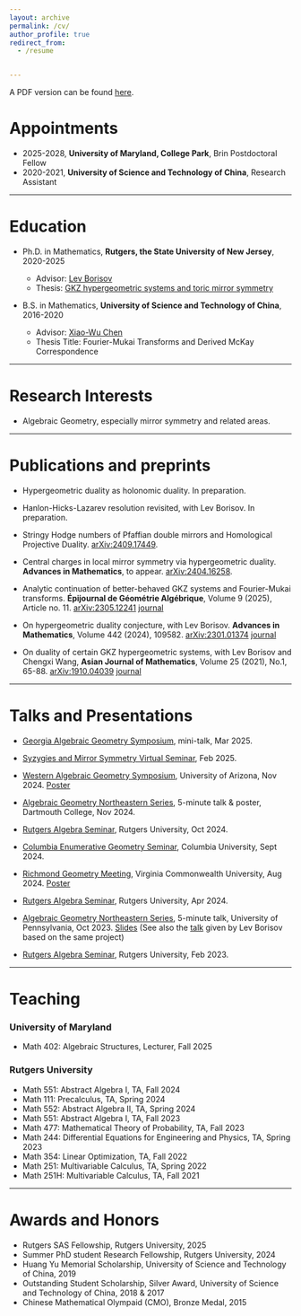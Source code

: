 ```yaml
---
layout: archive
permalink: /cv/
author_profile: true
redirect_from:
  - /resume


---
```




A PDF version can be found [here](https://zengruihan.github.io/files/cv.pdf).



# Appointments

- 2025-2028, **University of Maryland, College Park**, Brin Postdoctoral Fellow
- 2020-2021, **University of Science and Technology of China**, Research Assistant

------------------------------------------------


# Education
- Ph.D. in Mathematics, **Rutgers, the State University of New Jersey**, 2020-2025
   - Advisor: [Lev Borisov](https://sites.math.rutgers.edu/~borisov/)
   - Thesis: [GKZ hypergeometric systems and toric mirror symmetry](https://zengruihan.github.io/files/thesis.pdf)

- B.S. in Mathematics, **University of Science and Technology of China**, 2016-2020
  - Advisor: [Xiao-Wu Chen](http://home.ustc.edu.cn/~xwchen/)
  - Thesis Title: Fourier-Mukai Transforms and Derived McKay Correspondence
  
------------------------------------------------

# Research Interests

- Algebraic Geometry, especially mirror symmetry and related areas.

------------------------------------------------

# Publications and preprints

- Hypergeometric duality as holonomic duality. In preparation.

- Hanlon-Hicks-Lazarev resolution revisited, with Lev Borisov. In preparation.

- Stringy Hodge numbers of Pfaffian double mirrors and Homological Projective Duality. [arXiv:2409.17449](https://arxiv.org/abs/2409.17449).

- Central charges in local mirror symmetry via hypergeometric duality. **Advances in Mathematics**, to appear. [arXiv:2404.16258](https://arxiv.org/abs/2404.16258).

- Analytic continuation of better-behaved GKZ systems and Fourier-Mukai transforms. **Épijournal de Géométrie Algébrique**, Volume 9 (2025), Article no. 11. [arXiv:2305.12241](https://arxiv.org/abs/2305.12241) [journal](https://doi.org/10.46298/epiga.2024.11695)

- On hypergeometric duality conjecture, with Lev Borisov. **Advances in Mathematics**, Volume 442 (2024), 109582. [arXiv:2301.01374](https://arxiv.org/abs/2301.01374) [journal](https://www.sciencedirect.com/science/article/pii/S0001870824000975)

- On duality of certain GKZ hypergeometric systems, with Lev Borisov and Chengxi Wang, **Asian Journal of Mathematics**, Volume 25 (2021), No.1, 65-88. [arXiv:1910.04039](https://arxiv.org/abs/1910.04039) [journal](https://www.intlpress.com/site/pub/pages/journals/items/ajm/content/vols/0025/0001/a005/index.php)



------------------------------------------------

# Talks and Presentations

- [Georgia Algebraic Geometry Symposium](https://sites.google.com/view/gags2025), mini-talk, Mar 2025.

- [Syzygies and Mirror Symmetry Virtual Seminar](https://sites.google.com/umn.edu/smsseminar?usp=sharing), Feb 2025.

- [Western Algebraic Geometry Symposium](https://sites.google.com/a/wagsymposium.org/current/ua-fall-2024?authuser=0), University of Arizona, Nov 2024. [Poster](https://zengruihan.github.io/files/poster_arizona.pdf)

- [Algebraic Geometry Northeastern Series](https://sites.google.com/site/agneshomepage/dartmouth-2024?authuser=0), 5-minute talk & poster, Dartmouth College, Nov 2024. 

- [Rutgers Algebra Seminar](https://sites.math.rutgers.edu/~weibel/algebra.seminar.html), Rutgers University, Oct 2024.

- [Columbia Enumerative Geometry Seminar](https://www.math.columbia.edu/~ccliu/Seminars/EG_F24.html), Columbia University, Sept 2024.

- [Richmond Geometry Meeting](https://math.vcu.edu/rgm/), Virginia Commonwealth University, Aug 2024. [Poster](https://zengruihan.github.io/files/poster_virginia.pdf)

- [Rutgers Algebra Seminar](https://sites.math.rutgers.edu/~weibel/algebra.seminar.html), Rutgers University, Apr 2024.

- [Algebraic Geometry Northeastern Series](https://sites.google.com/site/agneshomepage/upenn-2023?authuser=0), 5-minute talk, University of Pennsylvania, Oct 2023. [Slides](https://zengruihan.github.io/files/GKZ.pdf) (See also the [talk](https://www.youtube.com/watch?v=3hhRGgBJdZU&t=15s) given by Lev Borisov based on the same project)

- [Rutgers Algebra Seminar](https://sites.math.rutgers.edu/~weibel/algebra.seminar.html), Rutgers University, Feb 2023.

------------------------------------------------

# Teaching

### University of Maryland

- Math 402: Algebraic Structures, Lecturer, Fall 2025

### Rutgers University

- Math 551: Abstract Algebra I, TA, Fall 2024
- Math 111: Precalculus, TA, Spring 2024
- Math 552: Abstract Algebra II, TA, Spring 2024
- Math 551: Abstract Algebra I, TA, Fall 2023
- Math 477: Mathematical Theory of Probability, TA, Fall 2023
- Math 244: Differential Equations for Engineering and Physics, TA, Spring 2023
- Math 354: Linear Optimization, TA, Fall 2022
- Math 251: Multivariable Calculus, TA, Spring 2022
- Math 251H: Multivariable Calculus, TA, Fall 2021

------------------------------------------------

# Awards and Honors

- Rutgers SAS Fellowship, Rutgers University, 2025
- Summer PhD student Research Fellowship, Rutgers University, 2024
- Huang Yu Memorial Scholarship, University of Science and Technology of China, 2019
- Outstanding Student Scholarship, Silver Award, University of Science and Technology of China, 2018 & 2017
- Chinese Mathematical Olympaid (CMO), Bronze Medal, 2015
